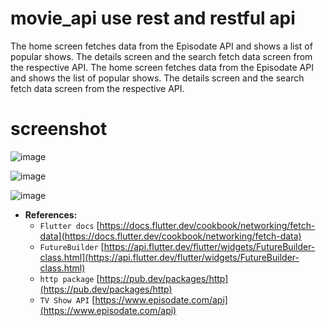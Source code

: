 # movie_api use rest and restful api
The home screen fetches data from the Episodate API and shows a list of popular shows.
The details screen and the search fetch data screen from the respective API. The home screen fetches data from the Episodate API and shows the list of popular shows.
The details screen and the search fetch data screen from the respective API.


# screenshot
![image](https://user-images.githubusercontent.com/44427325/154228227-5c51035c-d0d1-47cf-96e0-3a55b75d586d.png)

![image](https://user-images.githubusercontent.com/44427325/154228311-0fef7806-916a-4ee1-bb6c-77b08b0ba228.png)

![image](https://user-images.githubusercontent.com/44427325/154228327-395a0f83-c450-424a-937a-cb06bd0b6c0f.png)

- **References:**
    - `Flutter docs` [https://docs.flutter.dev/cookbook/networking/fetch-data](https://docs.flutter.dev/cookbook/networking/fetch-data)
    - `FutureBuilder` [https://api.flutter.dev/flutter/widgets/FutureBuilder-class.html](https://api.flutter.dev/flutter/widgets/FutureBuilder-class.html)
    - `http package` [https://pub.dev/packages/http](https://pub.dev/packages/http)
    - `TV Show API` [https://www.episodate.com/api](https://www.episodate.com/api)
